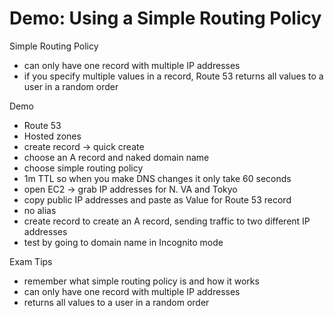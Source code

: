 # Demo: Using a Simple Routing Policy

Simple Routing Policy
- can only have one record with multiple IP addresses
- if you specify multiple values in a record, Route 53 returns all values to a user in a random order

Demo
- Route 53
- Hosted zones
- create record -> quick create
- choose an A record and naked domain name
- choose simple routing policy
- 1m TTL so when you make DNS changes it only take 60 seconds
- open EC2 -> grab IP addresses for N. VA and Tokyo
- copy public IP addresses and paste as Value for Route 53 record
- no alias
- create record to create an A record, sending traffic to two different IP addresses
- test by going to domain name in Incognito mode

Exam Tips
- remember what simple routing policy is and how it works
- can only have one record with multiple IP addresses
- returns all values to a user in a random order

